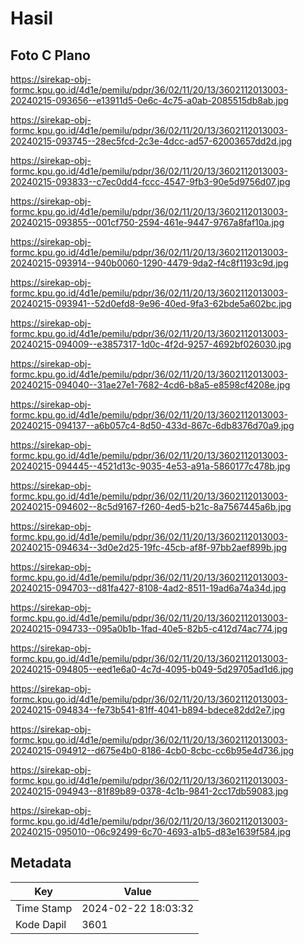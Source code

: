 # Hasil

## Foto C Plano

https://sirekap-obj-formc.kpu.go.id/4d1e/pemilu/pdpr/36/02/11/20/13/3602112013003-20240215-093656--e13911d5-0e6c-4c75-a0ab-2085515db8ab.jpg

https://sirekap-obj-formc.kpu.go.id/4d1e/pemilu/pdpr/36/02/11/20/13/3602112013003-20240215-093745--28ec5fcd-2c3e-4dcc-ad57-62003657dd2d.jpg

https://sirekap-obj-formc.kpu.go.id/4d1e/pemilu/pdpr/36/02/11/20/13/3602112013003-20240215-093833--c7ec0dd4-fccc-4547-9fb3-90e5d9756d07.jpg

https://sirekap-obj-formc.kpu.go.id/4d1e/pemilu/pdpr/36/02/11/20/13/3602112013003-20240215-093855--001cf750-2594-461e-9447-9767a8faf10a.jpg

https://sirekap-obj-formc.kpu.go.id/4d1e/pemilu/pdpr/36/02/11/20/13/3602112013003-20240215-093914--940b0060-1290-4479-9da2-f4c8f1193c9d.jpg

https://sirekap-obj-formc.kpu.go.id/4d1e/pemilu/pdpr/36/02/11/20/13/3602112013003-20240215-093941--52d0efd8-9e96-40ed-9fa3-62bde5a602bc.jpg

https://sirekap-obj-formc.kpu.go.id/4d1e/pemilu/pdpr/36/02/11/20/13/3602112013003-20240215-094009--e3857317-1d0c-4f2d-9257-4692bf026030.jpg

https://sirekap-obj-formc.kpu.go.id/4d1e/pemilu/pdpr/36/02/11/20/13/3602112013003-20240215-094040--31ae27e1-7682-4cd6-b8a5-e8598cf4208e.jpg

https://sirekap-obj-formc.kpu.go.id/4d1e/pemilu/pdpr/36/02/11/20/13/3602112013003-20240215-094137--a6b057c4-8d50-433d-867c-6db8376d70a9.jpg

https://sirekap-obj-formc.kpu.go.id/4d1e/pemilu/pdpr/36/02/11/20/13/3602112013003-20240215-094445--4521d13c-9035-4e53-a91a-5860177c478b.jpg

https://sirekap-obj-formc.kpu.go.id/4d1e/pemilu/pdpr/36/02/11/20/13/3602112013003-20240215-094602--8c5d9167-f260-4ed5-b21c-8a7567445a6b.jpg

https://sirekap-obj-formc.kpu.go.id/4d1e/pemilu/pdpr/36/02/11/20/13/3602112013003-20240215-094634--3d0e2d25-19fc-45cb-af8f-97bb2aef899b.jpg

https://sirekap-obj-formc.kpu.go.id/4d1e/pemilu/pdpr/36/02/11/20/13/3602112013003-20240215-094703--d81fa427-8108-4ad2-8511-19ad6a74a34d.jpg

https://sirekap-obj-formc.kpu.go.id/4d1e/pemilu/pdpr/36/02/11/20/13/3602112013003-20240215-094733--095a0b1b-1fad-40e5-82b5-c412d74ac774.jpg

https://sirekap-obj-formc.kpu.go.id/4d1e/pemilu/pdpr/36/02/11/20/13/3602112013003-20240215-094805--eed1e6a0-4c7d-4095-b049-5d29705ad1d6.jpg

https://sirekap-obj-formc.kpu.go.id/4d1e/pemilu/pdpr/36/02/11/20/13/3602112013003-20240215-094834--fe73b541-81ff-4041-b894-bdece82dd2e7.jpg

https://sirekap-obj-formc.kpu.go.id/4d1e/pemilu/pdpr/36/02/11/20/13/3602112013003-20240215-094912--d675e4b0-8186-4cb0-8cbc-cc6b95e4d736.jpg

https://sirekap-obj-formc.kpu.go.id/4d1e/pemilu/pdpr/36/02/11/20/13/3602112013003-20240215-094943--81f89b89-0378-4c1b-9841-2cc17db59083.jpg

https://sirekap-obj-formc.kpu.go.id/4d1e/pemilu/pdpr/36/02/11/20/13/3602112013003-20240215-095010--06c92499-6c70-4693-a1b5-d83e1639f584.jpg


## Metadata

| Key        | Value               |
| ---------- | ------------------- |
| Time Stamp | 2024-02-22 18:03:32 |
| Kode Dapil | 3601                |



